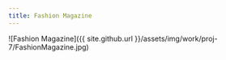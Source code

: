```yaml
---
title: Fashion Magazine
---
```


![Fashion Magazine]({{ site.github.url }}/assets/img/work/proj-7/FashionMagazine.jpg)

